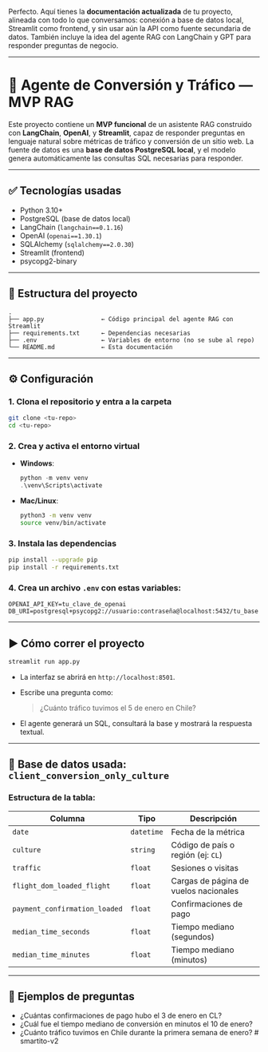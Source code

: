 Perfecto. Aquí tienes la **documentación actualizada** de tu proyecto, alineada con todo lo que conversamos: conexión a base de datos local, Streamlit como frontend, y sin usar aún la API como fuente secundaria de datos. También incluye la idea del agente RAG con LangChain y GPT para responder preguntas de negocio.

---

# 🧠 Agente de Conversión y Tráfico — MVP RAG

Este proyecto contiene un **MVP funcional** de un asistente RAG construido con **LangChain**, **OpenAI**, y **Streamlit**, capaz de responder preguntas en lenguaje natural sobre métricas de tráfico y conversión de un sitio web. La fuente de datos es una **base de datos PostgreSQL local**, y el modelo genera automáticamente las consultas SQL necesarias para responder.

---

## ✅ Tecnologías usadas

* Python 3.10+
* PostgreSQL (base de datos local)
* LangChain (`langchain==0.1.16`)
* OpenAI (`openai==1.30.1`)
* SQLAlchemy (`sqlalchemy==2.0.30`)
* Streamlit (frontend)
* psycopg2-binary

---

## 📁 Estructura del proyecto

```
.
├── app.py                ← Código principal del agente RAG con Streamlit
├── requirements.txt      ← Dependencias necesarias
├── .env                  ← Variables de entorno (no se sube al repo)
└── README.md             ← Esta documentación
```

---

## ⚙️ Configuración

### 1. Clona el repositorio y entra a la carpeta

```bash
git clone <tu-repo>
cd <tu-repo>
```

### 2. Crea y activa el entorno virtual

* **Windows**:

  ```powershell
  python -m venv venv
  .\venv\Scripts\activate
  ```

* **Mac/Linux**:

  ```bash
  python3 -m venv venv
  source venv/bin/activate
  ```

### 3. Instala las dependencias

```bash
pip install --upgrade pip
pip install -r requirements.txt
```

### 4. Crea un archivo `.env` con estas variables:

```
OPENAI_API_KEY=tu_clave_de_openai
DB_URI=postgresql+psycopg2://usuario:contraseña@localhost:5432/tu_base
```

---

## ▶️ Cómo correr el proyecto

```bash
streamlit run app.py
```

* La interfaz se abrirá en `http://localhost:8501`.
* Escribe una pregunta como:

  > ¿Cuánto tráfico tuvimos el 5 de enero en Chile?
* El agente generará un SQL, consultará la base y mostrará la respuesta textual.

---

## 🧠 Base de datos usada: `client_conversion_only_culture`

### Estructura de la tabla:

| Columna                       | Tipo       | Descripción                           |
| ----------------------------- | ---------- | ------------------------------------- |
| `date`                        | `datetime` | Fecha de la métrica                   |
| `culture`                     | `string`   | Código de país o región (ej: `CL`)    |
| `traffic`                     | `float`    | Sesiones o visitas                    |
| `flight_dom_loaded_flight`    | `float`    | Cargas de página de vuelos nacionales |
| `payment_confirmation_loaded` | `float`    | Confirmaciones de pago                |
| `median_time_seconds`         | `float`    | Tiempo mediano (segundos)             |
| `median_time_minutes`         | `float`    | Tiempo mediano (minutos)              |

---

## 🧪 Ejemplos de preguntas

* ¿Cuántas confirmaciones de pago hubo el 3 de enero en CL?
* ¿Cuál fue el tiempo mediano de conversión en minutos el 10 de enero?
* ¿Cuánto tráfico tuvimos en Chile durante la primera semana de enero?
#   s m a r t i t o - v 2  
 